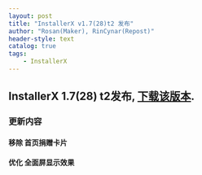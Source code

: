 ```yaml
---
layout: post
title: "InstallerX v1.7(28)t2 发布"
author: "Rosan(Maker), RinCynar(Repost)"
header-style: text
catalog: true
tags:
    - InstallerX
---
```


## InstallerX 1.7(28) t2发布, [下载该版本](/file/InstallerX_1.7(28)-t2.apk).

### 更新内容

#### 移除 首页捐赠卡片

#### 优化 全面屏显示效果
